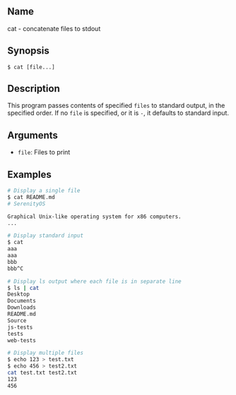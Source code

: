 ## Name

cat - concatenate files to stdout

## Synopsis

```**sh
$ cat [file...]
```

## Description

This program passes contents of specified `files` to standard output, in the specified order. If no `file` is specified, or it is `-`, it defaults to standard input.

## Arguments

* `file`: Files to print

## Examples

```sh
# Display a single file
$ cat README.md
# SerenityOS

Graphical Unix-like operating system for x86 computers.
...

# Display standard input
$ cat
aaa
aaa
bbb
bbb^C

# Display ls output where each file is in separate line
$ ls | cat
Desktop
Documents
Downloads
README.md
Source
js-tests
tests
web-tests

# Display multiple files
$ echo 123 > test.txt
$ echo 456 > test2.txt
cat test.txt test2.txt
123
456
```
